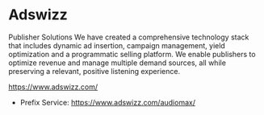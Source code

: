 # Adswizz
Publisher Solutions We have created a comprehensive technology stack that includes dynamic ad insertion, campaign management, yield optimization and a programmatic selling platform. We enable publishers to optimize revenue and manage multiple demand sources, all while preserving a relevant, positive listening experience.

https://www.adswizz.com/
* Prefix Service: https://www.adswizz.com/audiomax/
